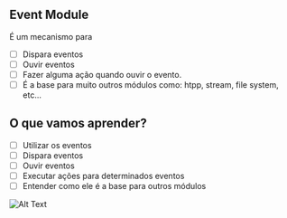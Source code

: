 ## Event Module 

É um mecanismo para 
* [ ] Dispara eventos 
* [ ] Ouvir eventos 
* [ ] Fazer alguma ação quando ouvir o evento. 
* [ ] É a base para muito outros módulos como: htpp, stream, file system, etc...

## O que vamos aprender?
* [ ] Utilizar os eventos 
* [ ] Dispara eventos 
* [ ] Ouvir eventos 
* [ ] Executar ações para determinados eventos
* [ ] Entender como ele é a base para outros módulos

![Alt Text](https://media.giphy.com/media/57ZvMMkuBIVMlU88Yh/giphy.gif)


